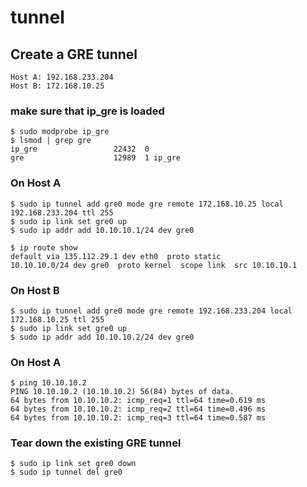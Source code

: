 tunnel
======

## Create a GRE tunnel
    Host A: 192.168.233.204
    Host B: 172.168.10.25

### make sure that ip_gre is loaded

    $ sudo modprobe ip_gre
    $ lsmod | grep gre
    ip_gre                 22432  0
    gre                    12989  1 ip_gre

### On Host A

    $ sudo ip tunnel add gre0 mode gre remote 172.168.10.25 local 192.168.233.204 ttl 255
    $ sudo ip link set gre0 up
    $ sudo ip addr add 10.10.10.1/24 dev gre0

    $ ip route show
    default via 135.112.29.1 dev eth0  proto static
    10.10.10.0/24 dev gre0  proto kernel  scope link  src 10.10.10.1

### On Host B

    $ sudo ip tunnel add gre0 mode gre remote 192.168.233.204 local 172.168.10.25 ttl 255
    $ sudo ip link set gre0 up
    $ sudo ip addr add 10.10.10.2/24 dev gre0

### On Host A

    $ ping 10.10.10.2
    PING 10.10.10.2 (10.10.10.2) 56(84) bytes of data.
    64 bytes from 10.10.10.2: icmp_req=1 ttl=64 time=0.619 ms
    64 bytes from 10.10.10.2: icmp_req=2 ttl=64 time=0.496 ms
    64 bytes from 10.10.10.2: icmp_req=3 ttl=64 time=0.587 ms

### Tear down the existing GRE tunnel

    $ sudo ip link set gre0 down
    $ sudo ip tunnel del gre0
